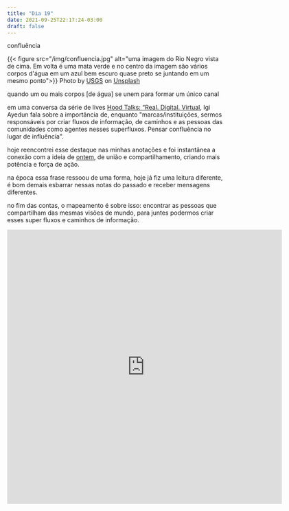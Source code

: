 ```yaml
---
title: "Dia 19"
date: 2021-09-25T22:17:24-03:00
draft: false
---
```


confluência

{{< figure src="/img/confluencia.jpg" alt="uma imagem do Rio Negro vista de cima. Em volta é uma mata verde e no centro da imagem são vários corpos d'água em um azul bem escuro quase preto se juntando em um mesmo ponto">}} Photo by <a href="https://unsplash.com/@usgs?utm_source=unsplash&utm_medium=referral&utm_content=creditCopyText">USGS</a> on <a href="https://unsplash.com/s/photos/amazon-river?utm_source=unsplash&utm_medium=referral&utm_content=creditCopyText">Unsplash</a>
  

quando um ou mais corpos [de água] se unem para formar um único canal

em uma conversa da série de lives [Hood Talks: “Real. Digital. Virtual](https://www.instagram.com/p/CMcdmsaHRLl/), Igi Ayedun fala sobre a importância de, enquanto "marcas/instituições, sermos responsáveis por criar fluxos de informação, de caminhos e as pessoas das comunidades como agentes nesses superfluxos. Pensar confluência no lugar de influência".

hoje reencontrei esse destaque nas minhas anotações e foi instantânea a conexão com a ideia de [ontem](https://cem.engajaflix.club/timeline/dia18/), de união e compartilhamento, criando mais potência e força de ação. 

na época essa frase ressoou de uma forma, hoje já fiz uma leitura diferente, é bom demais esbarrar nessas notas do passado e receber mensagens diferentes.

no fim das contas, o mapeamento é sobre isso: encontrar as pessoas que compartilham das mesmas visões de mundo, para juntes podermos criar esses super fluxos e caminhos de informação.

<iframe src="https://docs.google.com/forms/d/e/1FAIpQLSd1XP_vJt4lsx-qTJk2k8_hQT_in2O3MINpABdoOwAma30DNw/viewform?embedded=true" width="640" height="640" frameborder="0" marginheight="0" marginwidth="0">Loading…</iframe>